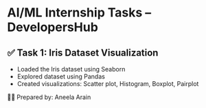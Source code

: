 # AI/ML Internship Tasks – DevelopersHub

## ✅ Task 1: Iris Dataset Visualization
- Loaded the Iris dataset using Seaborn
- Explored dataset using Pandas
- Created visualizations: Scatter plot, Histogram, Boxplot, Pairplot

👩‍💻 Prepared by: Aneela Arain
